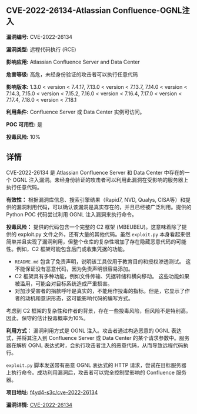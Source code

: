 ## CVE-2022-26134-Atlassian Confluence-OGNL注入

**漏洞编号:** CVE-2022-26134

**漏洞类型:** 远程代码执行 (RCE)

**影响应用:** Atlassian Confluence Server and Data Center

**危害等级:** 高危，未经身份验证的攻击者可以执行任意代码

**影响版本:** 1.3.0 < version < 7.4.17, 7.13.0 < version < 7.13.7, 7.14.0 < version < 7.14.3, 7.15.0 < version < 7.15.2, 7.16.0 < version < 7.16.4, 7.17.0 < version < 7.17.4, 7.18.0 < version < 7.18.1

**利用条件:** Confluence Server 或 Data Center 实例可访问。

**POC 可用性:** 是

**投毒风险:** 10%

## 详情

CVE-2022-26134 是 Atlassian Confluence Server 和 Data Center 中存在的一个 OGNL 注入漏洞。未经身份验证的攻击者可以利用此漏洞在受影响的服务器上执行任意代码。

**有效性：**
根据漏洞库信息、搜索引擎结果（Rapid7, NVD, Qualys, CISA等）和提供的漏洞利用代码，可以确认该漏洞是真实存在的，并且已经被广泛利用。提供的Python POC 代码尝试利用 OGNL 注入漏洞来执行命令。

**投毒风险：**
提供的代码包含一个完整的 C2 框架 (MBEUBEU)。这意味着除了提供的 exploit.py 文件之外，还有大量的其他代码。虽然 `exploit.py` 本身看起来很简单并且实现了漏洞利用，但整个仓库的复杂性增加了存在隐藏恶意代码的可能性。例如，C2 框架可能包含后门或收集凭据的功能。

*   `README.md` 包含了免责声明，说明该工具仅用于教育目的和授权渗透测试。 这不能保证没有恶意代码，因为免责声明很容易添加。
*   C2 框架具有多种功能，例如文件传输、凭据转储和横向移动。 这些功能如果被滥用，可能会对目标系统造成严重损害。
*   对加沙受害者的捐款呼吁是真实的，不能用作投毒的指标。但是，它显示了作者的动机和意识形态，这可能影响代码的编写方式。

考虑到 C2 框架的复杂性和作者的背景，存在一些投毒风险，但风险不是特别高。因此，保守的估计投毒概率为10%。

**利用方式：**
漏洞利用方式是 OGNL 注入。攻击者通过构造恶意的 OGNL 表达式，并将其注入到 Confluence Server 或 Data Center 的某个请求参数中。服务器在解析 OGNL 表达式时，会执行攻击者注入的恶意代码，从而导致远程代码执行。

`exploit.py` 脚本发送带有恶意 OGNL 表达式的 HTTP 请求，尝试在目标服务器上执行命令。成功利用漏洞后，攻击者可以完全控制受影响的 Confluence 服务器。

**项目地址:** [f4yd4-s3c/cve-2022-26134](https://github.com/f4yd4-s3c/cve-2022-26134)

**漏洞详情:** [CVE-2022-26134](https://nvd.nist.gov/vuln/detail/CVE-2022-26134)